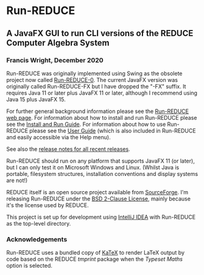 # Run-REDUCE

## A JavaFX GUI to run CLI versions of the REDUCE Computer Algebra System

### Francis Wright, December 2020

Run-REDUCE was originally implemented using Swing as the obsolete
project now called
[Run-REDUCE-0](https://fjwright.github.io/Run-REDUCE-0/).  The current
JavaFX version was originally called Run-REDUCE-FX but I have dropped
the "-FX" suffix.  It requires Java 11 or later plus JavaFX 11 or
later, although I recommend using Java 15 plus JavaFX 15.

For further general background information please see the [Run-REDUCE
web page](https://fjwright.github.io/Run-REDUCE/).  For information
about how to install and run Run-REDUCE please see the [Install and
Run Guide](https://fjwright.github.io/Run-REDUCE/InstallAndRun.html).
For information about how to use Run-REDUCE please see the [User
Guide](https://fjwright.github.io/Run-REDUCE/UserGuide.html) (which is
also included in Run-REDUCE and easily accessible via the Help menu).

See also the [release notes for all recent
releases](https://github.com/fjwright/Run-REDUCE/releases).

Run-REDUCE should run on any platform that supports JavaFX 11 (or
later), but I can only test it on Microsoft Windows and Linux.
(Whilst Java is portable, filesystem structures, installation
conventions and display systems are not!)

REDUCE itself is an open source project available from
[SourceForge](https://sourceforge.net/projects/reduce-algebra/).  I'm
releasing Run-REDUCE under the [BSD 2-Clause License](LICENSE), mainly
because it's the license used by REDUCE.

This project is set up for development using [IntelliJ
IDEA](https://www.jetbrains.com/idea/) with Run-REDUCE as the
top-level directory.


### Acknowledgements

Run-REDUCE uses a bundled copy of [KaTeX](https://katex.org) to render
LaTeX output by code based on the REDUCE *tmprint* package when the
*Typeset Maths* option is selected.
